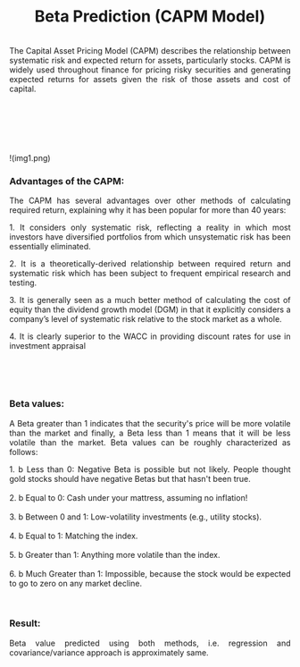 <h1 style="text-align: center;">Beta Prediction (CAPM Model)</h1>
<p style="text-align: justify;"><br />The Capital Asset Pricing Model (CAPM) describes the relationship between systematic risk and expected return for assets, particularly stocks. CAPM is widely used throughout finance for pricing risky securities and generating expected returns for assets given the risk of those assets and cost of capital.</p>
<p style="text-align: justify;">&nbsp;</p>
<p style="text-align: justify;">&nbsp;</p>
<p style="text-align: justify;">&nbsp;</p>
!(img1.png)
<h3>Advantages of the CAPM:</h3>
<p style="text-align: justify;">The CAPM has several advantages over other methods of calculating required return, explaining why it has been popular for more than 40 years:</p>
<p style="text-align: justify;">1. It considers only systematic risk, reflecting a reality in which most investors have diversified portfolios from which unsystematic risk has been essentially eliminated.</p>
<p style="text-align: justify;">2. It is a theoretically-derived relationship between required return and systematic risk which has been subject to frequent empirical research and testing.</p>
<p style="text-align: justify;">3. It is generally seen as a much better method of calculating the cost of equity than the dividend growth model (DGM) in that it explicitly considers a company&rsquo;s level of systematic risk relative to the stock market as a whole.</p>
<p style="text-align: justify;">4. It is clearly superior to the WACC in providing discount rates for use in investment appraisal</p>
<p style="text-align: justify;">&nbsp;</p>
<p style="text-align: justify;">&nbsp;</p>
<h3>Beta values:</h3>
<p style="text-align: justify;">A Beta greater than 1 indicates that the security's price will be more volatile than the market and finally, a Beta less than 1 means that it will be less volatile than the market. Beta values can be roughly characterized as follows:</p>
<p style="text-align: justify;">1. b Less than 0: Negative Beta is possible but not likely. People thought gold stocks should have negative Betas but that hasn't been true. <br /><br />2. b Equal to 0: Cash under your mattress, assuming no inflation! <br /><br />3. b Between 0 and 1: Low-volatility investments (e.g., utility stocks). <br /><br />4. b Equal to 1: Matching the index. <br /><br />5. b Greater than 1: Anything more volatile than the index. <br /><br />6. b Much Greater than 1: Impossible, because the stock would be expected to go to zero on any market decline.</p>
<p style="text-align: justify;">&nbsp;</p>
<h3>Result:</h3>
<p style="text-align: justify;">Beta value predicted using both methods, i.e. regression and covariance/variance approach is approximately same.</p>
